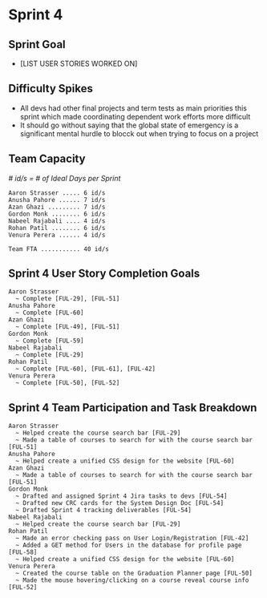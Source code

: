 # Sprint 4

## Sprint Goal

- [LIST USER STORIES WORKED ON]

## Difficulty Spikes

- All devs had other final projects and term tests as main priorities this sprint which made coordinating dependent work efforts more difficult
- It should go without saying that the global state of emergency is a significant mental hurdle to blocck out when trying to focus on a project

## Team Capacity

*# id/s = # of Ideal Days per Sprint*

    Aaron Strasser ..... 6 id/s
    Anusha Pahore ...... 7 id/s
    Azan Ghazi ......... 7 id/s
    Gordon Monk ........ 6 id/s
    Nabeel Rajabali .... 4 id/s
    Rohan Patil ........ 6 id/s
    Venura Perera ...... 4 id/s

    Team FTA ........... 40 id/s

## Sprint 4 User Story Completion Goals

    Aaron Strasser
      ~ Complete [FUL-29], [FUL-51]
    Anusha Pahore
      ~ Complete [FUL-60]
    Azan Ghazi
      ~ Complete [FUL-49], [FUL-51]
    Gordon Monk
      ~ Complete [FUL-59]
    Nabeel Rajabali
      ~ Complete [FUL-29]
    Rohan Patil
      ~ Complete [FUL-60], [FUL-61], [FUL-42]
    Venura Perera
      ~ Complete [FUL-50], [FUL-52]

## Sprint 4 Team Participation and Task Breakdown

    Aaron Strasser
      ~ Helped create the course search bar [FUL-29]
      ~ Made a table of courses to search for with the course search bar [FUL-51]
    Anusha Pahore
      ~ Helped create a unified CSS design for the website [FUL-60]
    Azan Ghazi
      ~ Made a table of courses to search for with the course search bar [FUL-51]
    Gordon Monk
      ~ Drafted and assigned Sprint 4 Jira tasks to devs [FUL-54]
      ~ Drafted new CRC cards for the System Design Doc [FUL-54]
      ~ Drafted Sprint 4 tracking deliverables [FUL-54]
    Nabeel Rajabali
      ~ Helped create the course search bar [FUL-29]
    Rohan Patil
      ~ Made an error checking pass on User Login/Registration [FUL-42]
      ~ Added a GET method for Users in the database for profile page [FUL-58]
      ~ Helped create a unified CSS design for the website [FUL-60]
    Venura Perera
      ~ Created the course table on the Graduation Planner page [FUL-50]
      ~ Made the mouse hovering/clicking on a course reveal course info [FUL-52]
